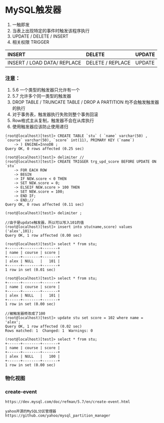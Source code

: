 # MySQL触发器
1. 一触即发
2. 当表上出现特定的事件时触发该程序执行
3. UPDATE / DELETE / INSERT
4. 相关权限 TRIGGER

|INSERT|DELETE|UPDATE|
|:--|:--|:--|
|INSERT / LOAD DATA/ REPLACE| DELETE / REPLACE |UPDATE|

### 注意：
1. 5.6 一个类型的触发器只允许有一个
2. 5.7 允许多个同一类型的触发器
3. DROP TABLE / TRUNCATE TABLE / DROP A PARTITION 均不会触发触发器的执行
4. 对于事务表，触发器执行失败则整个事务回滚
5. Row格式主从复制，触发器不会在从库执行
6. 使用触发器应该防止使用递归

```
(root@localhost)[test]> CREATE TABLE `stu` ( `name` varchar(50) , `course` varchar(50), `score` int(11), PRIMARY KEY (`name`)
    -> ) ENGINE=InnoDB ;
Query OK, 0 rows affected (0.25 sec)

(root@localhost)[test]> delimiter //
(root@localhost)[test]> CREATE TRIGGER trg_upd_score BEFORE UPDATE ON `stu`
    -> FOR EACH ROW
    -> BEGIN
    -> IF NEW.score < 0 THEN
    -> SET NEW.score = 0;
    -> ELSEIF NEW.score > 100 THEN
    -> SET NEW.score = 100;
    -> END IF;
    -> END;//
Query OK, 0 rows affected (0.11 sec)

(root@localhost)[test]> delimiter ;

//由于是update触发器，所以可以写入101的值
(root@localhost)[test]> insert into stu(name,score) values ('alex',101);
Query OK, 1 row affected (0.00 sec)

(root@localhost)[test]> select * from stu;
+------+--------+-------+
| name | course | score |
+------+--------+-------+
| alex | NULL   |   101 |
+------+--------+-------+
1 row in set (0.01 sec)

(root@localhost)[test]> select * from stu;
+------+--------+-------+
| name | course | score |
+------+--------+-------+
| alex | NULL   |   101 |
+------+--------+-------+
1 row in set (0.00 sec)

//被触发器修改成了100
(root@localhost)[test]> update stu set score = 102 where name = 'alex';
Query OK, 1 row affected (0.02 sec)
Rows matched: 1  Changed: 1  Warnings: 0

(root@localhost)[test]> select * from stu;
+------+--------+-------+
| name | course | score |
+------+--------+-------+
| alex | NULL   |   100 |
+------+--------+-------+
1 row in set (0.00 sec)
```

### 物化视图

### create-event
```
https://dev.mysql.com/doc/refman/5.7/en/create-event.html

yahoo开源的MySQL分区管理器
https://github.com/yahoo/mysql_partition_manager

```
